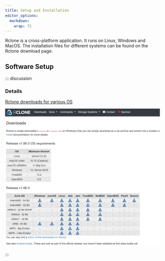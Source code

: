 ```yaml
---
title: Setup and Installation
editor_options: 
  markdown: 
    wrap: 72
---
```



Rclone is a cross-platform application. It runs on Linux, Windows and MacOS. The installation files for different systems can be found on the Rclone download page.


## Software Setup

::: discussion
### Details



[Rclone downloads for various OS](https://rclone.org/downloads/)

![rclone download page](rclone-download.png)

:::


